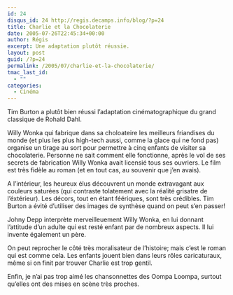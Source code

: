```yaml
---
id: 24
disqus_id: 24 http://regis.decamps.info/blog/?p=24
title: Charlie et la Chocolaterie
date: 2005-07-26T22:45:34+00:00
author: Régis
excerpt: Une adaptation plutôt réussie.
layout: post
guid: /?p=24
permalink: /2005/07/charlie-et-la-chocolaterie/
tmac_last_id:
  - ""
categories:
  - Cinéma
---
```

Tim Burton a plutôt bien réussi l’adaptation cinématographique du grand classique de Rohald Dahl. 

Willy Wonka qui fabrique dans sa choloateire les meilleurs friandises du monde (et plus les plus high-tech aussi, comme la glace qui ne fond pas) organise un tirage au sort pour permettre à cinq enfants de visiter sa chocolaterie. Personne ne sait comment elle fonctionne, après le vol de ses secrets de fabrication Willy Wonka avait licensié tous ses ouvriers. Le film est très fidèle au roman (et en tout cas, au souvenir que j’en avais).

A l’intérieur, les heureux élus découvrent un monde extravagant aux couleurs saturées (qui contraste tolatement avec la réalité grisatre de l’éxtérieur). Les décors, tout en étant féériques, sont très crédibles. Tim Burton a évité d’utiliser des images de synthèse quand on peut s’en passer!

Johny Depp interprète merveilleuement Willy Wonka, en lui donnant l’attitude d’un adulte qui est resté enfant par de nombreux aspects. Il lui invente également un père.

On peut reprocher le côté très moralisateur de l’histoire; mais c’est le roman qui est comme cela. Les enfants jouent bien dans leurs rôles caricaturaux, même si on finit par trouver Charlie est trop gentil.

Enfin, je n’ai pas trop aimé les chansonnettes des Oompa Loompa, surtout qu’elles ont des mises en scène très proches.
